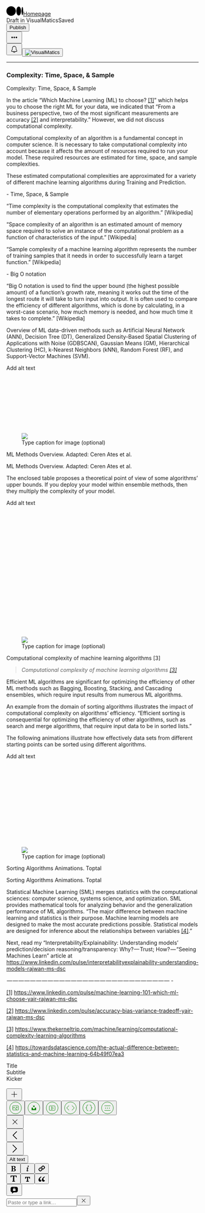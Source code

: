 <html xmlns:cc="http://creativecommons.org/ns#"><head prefix="og: http://ogp.me/ns# fb: http://ogp.me/ns/fb# medium-com: http://ogp.me/ns/fb/medium-com#"><meta name="google" content="notranslate"><meta http-equiv="Content-Type" content="text/html; charset=utf-8"><meta name="viewport" content="width=device-width, initial-scale=1.0, viewport-fit=contain"><title>New story – Medium</title><link rel="canonical" href="https://medium.com/p/13b8a829883a/edit"><meta name="robots" content="index, follow"><meta name="title" content="New story – Medium"><meta name="referrer" content="always"><meta name="description" content="In its most basic form, a story on Medium consists of a title and a body text."><meta name="theme-color" content="#000000"><meta property="og:title" content="New story – Medium"><meta property="twitter:title" content="New story – Medium"><meta property="og:url" content="https://medium.com/p/13b8a829883a/edit"><meta property="fb:app_id" content="542599432471018"><meta property="og:description" content="In its most basic form, a story on Medium consists of a title and a body text."><meta name="twitter:description" content="In its most basic form, a story on Medium consists of a title and a body text."><meta name="twitter:image:src" content=""><meta name="twitter:site" content="@Medium"><meta property="og:site_name" content="Medium"><meta name="twitter:app:name:iphone" content="Medium"><meta name="twitter:app:id:iphone" content="828256236"><meta name="twitter:app:url:iphone" content="medium://new-story"><meta property="al:ios:app_name" content="Medium"><meta property="al:ios:app_store_id" content="828256236"><meta property="al:android:package" content="com.medium.reader"><meta property="al:android:app_name" content="Medium"><meta property="al:ios:url" content="medium://new-story"><meta property="al:android:url" content="medium://new-story"><meta property="al:web:url" content="https://medium.com/p/13b8a829883a/edit"><link rel="search" type="application/opensearchdescription+xml" title="Medium" href="/osd.xml"><link rel="alternate" href="android-app://com.medium.reader/https/medium.com/new-story"><script async="" src="https://cdn.branch.io/branch-latest.min.js"></script><script type="application/ld+json">{"@context":"http://schema.org","@type":"NewsArticle","image":{"@type":"ImageObject","width":545,"height":106,"url":"https://cdn-images-1.medium.com/max/545/1*OMF3fSqH8t4xBJ9-6oZDZw.png"},"url":"https://medium.com/new-story","dateCreated":"1970-01-01T00:00:00.000Z","datePublished":"1970-01-01T00:00:00.000Z","dateModified":"1970-01-01T00:00:00.000Z","headline":"Title","name":"Title","articleId":"","thumbnailUrl":"https://cdn-images-1.medium.com/max/545/1*OMF3fSqH8t4xBJ9-6oZDZw.png","author":{"@type":"Person","name":"VisualMatics","url":"https://medium.com/@visualmatics"},"creator":["VisualMatics"],"publisher":{"@type":"Organization","name":"Medium","url":"https://medium.com/","logo":{"@type":"ImageObject","width":308,"height":60,"url":"https://cdn-images-1.medium.com/max/308/1*OMF3fSqH8t4xBJ9-6oZDZw.png"}},"mainEntityOfPage":"https://medium.com/new-story"}</script><link rel="stylesheet" type="text/css" class="js-glyph-" id="glyph-8" href="https://glyph.medium.com/css/e/sr/latin/e/ssr/latin/e/ssb/latin/m2-unbound-source-serif-pro.css"><link rel="stylesheet" href="https://cdn-static-1.medium.com/_/fp/css/main-branding-base.tYgUPOPw7MGBp8T9C8o3PQ.12.css"><script>!function(n,e){var t,o,i,c=[],f={passive:!0,capture:!0},r=new Date,a="pointerup",u="pointercancel";function p(n,c){t||(t=c,o=n,i=new Date,w(e),s())}function s(){o>=0&&o<i-r&&(c.forEach(function(n){n(o,t)}),c=[])}function l(t){if(t.cancelable){var o=(t.timeStamp>1e12?new Date:performance.now())-t.timeStamp;"pointerdown"==t.type?function(t,o){function i(){p(t,o),r()}function c(){r()}function r(){e(a,i,f),e(u,c,f)}n(a,i,f),n(u,c,f)}(o,t):p(o,t)}}function w(n){["click","mousedown","keydown","touchstart","pointerdown"].forEach(function(e){n(e,l,f)})}w(n),self.perfMetrics=self.perfMetrics||{},self.perfMetrics.onFirstInputDelay=function(n){c.push(n),s()}}(addEventListener,removeEventListener);</script><script>document.domain = document.domain;</script><script>if (window.top !== window.self) window.location = 'about:blank';var OB_startTime = new Date().getTime(); var OB_loadErrors = []; function _onerror(e) { OB_loadErrors.push(e) }; if (document.addEventListener) document.addEventListener("error", _onerror, true); else if (document.attachEvent) document.attachEvent("onerror", _onerror); function _asyncScript(u) {var d = document, f = d.getElementsByTagName("script")[0], s = d.createElement("script"); s.type = "text/javascript"; s.async = true; s.src = u; f.parentNode.insertBefore(s, f);}function _asyncStyles(u) {var d = document, f = d.getElementsByTagName("script")[0], s = d.createElement("link"); s.rel = "stylesheet"; s.href = u; f.parentNode.insertBefore(s, f); return s}(new Image()).src = "/_/stat?event=pixel.load&origin=" + encodeURIComponent(location.origin);</script><script>window.ga=window.ga||function(){(ga.q=ga.q||[]).push(arguments)};ga.l=+new Date; ga("create", "UA-24232453-2", "auto", {"allowLinker": true, "legacyCookieDomain": window.location.hostname});ga("send", "pageview");</script><script async="" src="https://www.google-analytics.com/analytics.js"></script><!--[if lt IE 9]><script charset="UTF-8" src="https://cdn-static-1.medium.com/_/fp/js/shiv.RI2ePTZ5gFmMgLzG5bEVAA.12.js"></script><![endif]--><link rel="icon" href="https://miro.medium.com/1*m-R_BkNf1Qjr1YbyOIJY2w.png" class="js-favicon"><link rel="apple-touch-icon" sizes="152x152" href="https://cdn-images-1.medium.com/fit/c/152/152/1*m-R_BkNf1Qjr1YbyOIJY2w.png"><link rel="apple-touch-icon" sizes="120x120" href="https://cdn-images-1.medium.com/fit/c/120/120/1*m-R_BkNf1Qjr1YbyOIJY2w.png"><link rel="apple-touch-icon" sizes="76x76" href="https://cdn-images-1.medium.com/fit/c/76/76/1*m-R_BkNf1Qjr1YbyOIJY2w.png"><link rel="apple-touch-icon" sizes="60x60" href="https://cdn-images-1.medium.com/fit/c/60/60/1*m-R_BkNf1Qjr1YbyOIJY2w.png"><link rel="mask-icon" href="https://cdn-static-1.medium.com/_/fp/icons/monogram-mask.KPLCSFEZviQN0jQ7veN2RQ.12.svg" color="#171717"><meta property="og:type" content="website"></head><body itemscope="" class="postShowScreen is-postEditMode browser-chrome os-windows is-withMagicUnderlines v-unbound v-glyph v-glyph--m2-unbound-source-serif-pro is-js" data-action-scope="_actionscope_0"><script>document.body.className = document.body.className.replace(/(^|\s)is-noJs(\s|$)/, "$1is-js$2")</script><div class="site-main surface-container" id="container"><div class="butterBar butterBar--error" data-action-scope="_actionscope_1"></div><div class="surface" id="_obv.shell._surface_1675169906766" style="display: block; visibility: visible;"><div class="screenContent surface-content" data-used="true" data-action-scope="_actionscope_3"><script src="https://cdnjs.cloudflare.com/ajax/libs/highlight.js/11.6.0/highlight.min.js"></script><canvas class="canvas-renderer" width="771" height="961"></canvas><div class="container u-maxWidth740 u-xs-margin0 notesPositionContainer js-notesPositionContainer"><div class="notesMarkers" data-action-scope="_actionscope_6"></div></div><div class="metabar u-clearfix u-fixed u-backgroundTransparentWhiteDarkest u-xs-sizeFullViewportWidth js-metabar" data-action-scope="_actionscope_7"><div class="branch-journeys-top"></div><div class="js-metabarMiddle metabar-inner u-marginAuto u-maxWidth1032 u-flexCenter u-justifyContentSpaceBetween u-height65 u-xs-height56 u-paddingHorizontal20"><div class="metabar-block u-flex1 u-flexCenter"><div class="js-metabarLogoLeft"><a href="https://medium.com/" data-log-event="home" class="siteNav-logo u-fillBlack u-flex0 u-flexCenter u-paddingTop0"><span class="svgIcon svgIcon--logoMonogramUnbound svgIcon--25px"><svg class="svgIcon-use" height="25" viewBox="0 0 1043.63 592.71"><g data-name="Layer 2"><g data-name="Layer 1"><path d="M588.67 296.36c0 163.67-131.78 296.35-294.33 296.35S0 460 0 296.36 131.78 0 294.34 0s294.33 132.69 294.33 296.36"></path><path d="M911.56 296.36c0 154.06-65.89 279-147.17 279s-147.17-124.94-147.17-279 65.88-279 147.16-279 147.17 124.9 147.17 279"></path><path d="M1043.63 296.36c0 138-23.17 249.94-51.76 249.94s-51.75-111.91-51.75-249.94 23.17-249.94 51.75-249.94 51.76 111.9 51.76 249.94"></path></g></g></svg></span><span class="u-textScreenReader">Homepage</span></a></div><div class="u-flexCenter u-height65 u-xs-height56 u-marginLeft10"><span class="js-metabarMessage u-textColorDarker">Draft in VisualMatics<span class="u-textColorNormal u-marginLeft18">Saved</span></span></div></div><div class="metabar-block u-flex0 u-flexCenter"><div class="u-flexCenter u-height65 u-xs-height56 u-paddingLeft8 u-paddingRight8"><button class="button button--primary button--filled button--smaller button--withChrome u-accentColor--buttonNormal button--publish js-publishButton js-buttonRequiresPostId u-paddingLeft10 u-paddingRight10 button--chromeless js-buttonDisabledPrimary" data-action="show-prepublish" data-action-source="post_edit_prepublish"><span class="js-publishDialogButtonText">Publish</span></button></div><div class="u-flexCenter u-height65 u-xs-height56 u-paddingLeft8 u-paddingRight8"><button class="button button--circle button--chromeless u-baseColor--buttonNormal button--withIcon button--withSvgIcon js-moreActionsButton" data-action="show-post-actions-popover"><span class="svgIcon svgIcon--moreFilled svgIcon--25px"><svg class="svgIcon-use" width="25" height="25"><path d="M5 12.5c0 .552.195 1.023.586 1.414.39.39.862.586 1.414.586.552 0 1.023-.195 1.414-.586.39-.39.586-.862.586-1.414 0-.552-.195-1.023-.586-1.414A1.927 1.927 0 007 10.5c-.552 0-1.023.195-1.414.586-.39.39-.586.862-.586 1.414zm5.617 0c0 .552.196 1.023.586 1.414.391.39.863.586 1.414.586.552 0 1.023-.195 1.414-.586.39-.39.586-.862.586-1.414 0-.552-.195-1.023-.586-1.414a1.927 1.927 0 00-1.414-.586c-.551 0-1.023.195-1.414.586-.39.39-.586.862-.586 1.414zm5.6 0c0 .552.195 1.023.586 1.414.39.39.868.586 1.432.586.551 0 1.023-.195 1.413-.586.391-.39.587-.862.587-1.414 0-.552-.196-1.023-.587-1.414a1.927 1.927 0 00-1.413-.586c-.565 0-1.042.195-1.432.586-.39.39-.586.862-.587 1.414z" fill-rule="evenodd"></path></svg></span></button></div><div class="buttonSet buttonSet--wide"><button class="button button--small button--chromeless is-inSiteNavBar u-baseColor--buttonNormal button--withIcon button--withSvgIcon button--activity js-notificationsButton u-marginRight16 u-xs-marginRight10 u-lineHeight0 u-size25x25" title="Notifications" aria-label="Notifications" data-action="open-notifications"><span class="svgIcon svgIcon--bell svgIcon--25px"><svg class="svgIcon-use" width="25" height="25" viewBox="-293 409 25 25"><path d="M-273.327 423.67l-1.673-1.52v-3.646a5.5 5.5 0 00-6.04-5.474c-2.86.273-4.96 2.838-4.96 5.71v3.41l-1.68 1.553c-.204.19-.32.456-.32.734V427a1 1 0 001 1h3.49a3.079 3.079 0 003.01 2.45 3.08 3.08 0 003.01-2.45h3.49a1 1 0 001-1v-2.59c0-.28-.12-.55-.327-.74zm-7.173 5.63c-.842 0-1.55-.546-1.812-1.3h3.624a1.92 1.92 0 01-1.812 1.3zm6.35-2.45h-12.7v-2.347l1.63-1.51c.236-.216.37-.522.37-.843v-3.41c0-2.35 1.72-4.356 3.92-4.565a4.353 4.353 0 014.78 4.33v3.645c0 .324.137.633.376.85l1.624 1.477v2.373z"></path></svg></span></button><button class="button button--chromeless u-baseColor--buttonNormal is-inSiteNavBar js-userActions" aria-haspopup="true" data-action="open-userActions"><div class="avatar"><img src="https://cdn-images-1.medium.com/fit/c/32/32/1*RlNucLmW3MrgCn2EigWypQ.png" class="avatar-image avatar-image--icon" alt="VisualMatics"></div></button></div></div></div></div><div class="metabar metabar--spacer js-metabarSpacer u-height65 u-xs-height56"></div><main role="main"><article class=" u-minHeight100vhOffset65 u-overflowHidden postArticle postArticle--full" data-scroll="native"><div class="postArticle-content js-postField js-notesSource editable" id="editor_7" g_editable="true" role="textbox" contenteditable="true" data-default-value="Title
Tell your story…"><section name="1d1b" class="section section--body section--first section--last"><div class="section-divider"><hr class="section-divider"></div><div class="section-content"><div class="section-inner sectionLayout--insetColumn"><h3 name="0c73" class="graf graf--h3 graf--leading graf--title">Complexity: Time, Space, &amp;&nbsp;Sample</h3><p name="02b4" class="graf graf--p graf-after--h3">Complexity: Time, Space, &amp; Sample</p><p name="9340" class="graf graf--p graf-after--p">In the article “Which Machine Learning (ML) to choose? <a href="https://medium.com/r/?url=https%3A%2F%2Fwww.linkedin.com%2Fpulse%2Fmachine-learning-101-which-ml-choose-yair-rajwan-ms-dsc" data-href="https://medium.com/r/?url=https%3A%2F%2Fwww.linkedin.com%2Fpulse%2Fmachine-learning-101-which-ml-choose-yair-rajwan-ms-dsc" class="markup--anchor markup--p-anchor" data-tooltip="https://medium.com/r/?url=https%3A%2F%2Fwww.linkedin.com%2Fpulse%2Fmachine-learning-101-which-ml-choose-yair-rajwan-ms-dsc" data-tooltip-position="bottom" data-tooltip-type="link" target="_blank">[1]</a>” which helps you to choose the right ML for your data, we indicated that “From a business perspective, two of the most significant measurements are accuracy <a href="https://medium.com/r/?url=https%3A%2F%2Fwww.linkedin.com%2Fpulse%2Faccuracy-bias-variance-tradeoff-yair-rajwan-ms-dsc" data-href="https://medium.com/r/?url=https%3A%2F%2Fwww.linkedin.com%2Fpulse%2Faccuracy-bias-variance-tradeoff-yair-rajwan-ms-dsc" class="markup--anchor markup--p-anchor" data-tooltip="https://medium.com/r/?url=https%3A%2F%2Fwww.linkedin.com%2Fpulse%2Faccuracy-bias-variance-tradeoff-yair-rajwan-ms-dsc" data-tooltip-position="bottom" data-tooltip-type="link" target="_blank">[2]</a> and interpretability.” However, we did not discuss computational complexity.</p><p name="8864" class="graf graf--p graf-after--p">Computational complexity of an algorithm is a fundamental concept in computer science. It is necessary to take computational complexity into account because it affects the amount of resources required to run your model. These required resources are estimated for time, space, and sample complexities.</p><p name="cef4" class="graf graf--p graf-after--p">These estimated computational complexities are approximated for a variety of different machine learning algorithms during Training and Prediction.</p><p name="0f8a" class="graf graf--p graf-after--p">- Time, Space, &amp; Sample</p><p name="01e6" class="graf graf--p graf--startsWithDoubleQuote graf-after--p">“Time complexity is the computational complexity that estimates the number of elementary operations performed by an algorithm.” [Wikipedia]</p><p name="3548" class="graf graf--p graf--startsWithDoubleQuote graf-after--p">“Space complexity of an algorithm is an estimated amount of memory space required to solve an instance of the computational problem as a function of characteristics of the input.” [Wikipedia]</p><p name="6e49" class="graf graf--p graf--startsWithDoubleQuote graf-after--p">“Sample complexity of a machine learning algorithm represents the number of training samples that it needs in order to successfully learn a target function.” [Wikipedia]</p><p name="eb25" class="graf graf--p graf-after--p">- Big O notation</p><p name="9254" class="graf graf--p graf--startsWithDoubleQuote graf-after--p">“Big O notation is used to find the upper bound (the highest possible amount) of a function’s growth rate, meaning it works out the time of the longest route it will take to turn input into output. It is often used to compare the efficiency of different algorithms, which is done by calculating, in a worst-case scenario, how much memory is needed, and how much time it takes to complete.” [Wikipedia]</p><p name="1b61" class="graf graf--p graf-after--p">Overview of ML data-driven methods such as Artificial Neural Network (ANN), Decision Tree (DT), Generalized Density-Based Spatial Clustering of Applications with Noise (GDBSCAN), Gaussian Means (GM), Hierarchical Clustering (HC), k-Nearest Neighbors (kNN), Random Forest (RF), and Support-Vector Machines (SVM).</p><p name="0c99" class="graf graf--p graf-after--p">Add alt text</p><figure tabindex="0" contenteditable="false" name="9558" class="graf graf--figure is-defaultValue graf-after--p"><div class="aspectRatioPlaceholder is-locked" style="max-width: 700px; max-height: 245px;"><div class="aspectRatioPlaceholder-fill" style="padding-bottom: 34.9%;"></div><img class="graf-image" data-image-id="0*SSlXP5W0d1Qrgm4S" data-width="744" data-height="260" src="https://cdn-images-1.medium.com/max/800/0*SSlXP5W0d1Qrgm4S" data-delayed-src="https://cdn-images-1.medium.com/max/800/0*SSlXP5W0d1Qrgm4S"><div class="crosshair u-ignoreBlock"></div></div><figcaption class="imageCaption" contenteditable="true" data-default-value="Type caption for image (optional)"><span class="defaultValue">Type caption for image (optional)</span><br></figcaption></figure><p name="e470" class="graf graf--p graf-after--figure">ML Methods Overview. Adapted: Ceren Ates et al.</p><p name="6271" class="graf graf--p graf-after--p">ML Methods Overview. Adapted: Ceren Ates et al.</p><p name="80c4" class="graf graf--p graf-after--p">The enclosed table proposes a theoretical point of view of some algorithms’ upper bounds. If you deploy your model within ensemble methods, then they multiply the complexity of your model.</p><p name="89dd" class="graf graf--p graf-after--p">Add alt text</p><figure tabindex="0" contenteditable="false" name="7bd6" class="graf graf--figure is-defaultValue graf-after--p"><div class="aspectRatioPlaceholder is-locked" style="max-width: 700px; max-height: 541px;"><div class="aspectRatioPlaceholder-fill" style="padding-bottom: 77.3%;"></div><img class="graf-image" data-image-id="0*pjYBazmb1hZjFXVQ" data-width="1294" data-height="1000" src="https://cdn-images-1.medium.com/max/800/0*pjYBazmb1hZjFXVQ" data-delayed-src="https://cdn-images-1.medium.com/max/800/0*pjYBazmb1hZjFXVQ"><div class="crosshair u-ignoreBlock"></div></div><figcaption class="imageCaption" contenteditable="true" data-default-value="Type caption for image (optional)"><span class="defaultValue">Type caption for image (optional)</span><br></figcaption></figure><p name="9f2d" class="graf graf--p graf-after--figure">Computational complexity of machine learning algorithms [3]</p><blockquote name="d2bf" class="graf graf--blockquote graf-after--p"><em class="markup--em markup--blockquote-em">Computational complexity of machine learning algorithms </em><a href="https://medium.com/r/?url=https%3A%2F%2Fwww.thekerneltrip.com%2Fmachine%2Flearning%2Fcomputational-complexity-learning-algorithms" data-href="https://medium.com/r/?url=https%3A%2F%2Fwww.thekerneltrip.com%2Fmachine%2Flearning%2Fcomputational-complexity-learning-algorithms" class="markup--anchor markup--blockquote-anchor" rel="noopener nofollow" data-tooltip="https://medium.com/r/?url=https%3A%2F%2Fwww.thekerneltrip.com%2Fmachine%2Flearning%2Fcomputational-complexity-learning-algorithms" data-tooltip-position="bottom" data-tooltip-type="link" target="_blank"><em class="markup--em markup--blockquote-em">[3]</em></a></blockquote><p name="2d9c" class="graf graf--p graf-after--blockquote">Efficient ML algorithms are significant for optimizing the efficiency of other ML methods such as Bagging, Boosting, Stacking, and Cascading ensembles, which require input results from numerous ML algorithms.</p><p name="3f75" class="graf graf--p graf-after--p">An example from the domain of sorting algorithms illustrates the impact of computational complexity on algorithms’ efficiency. “Efficient sorting is consequential for optimizing the efficiency of other algorithms, such as search and merge algorithms, that require input data to be in sorted lists.”</p><p name="1f42" class="graf graf--p graf-after--p">The following animations illustrate how effectively data sets from different starting points can be sorted using different algorithms.</p><p name="853b" class="graf graf--p graf-after--p">Add alt text</p><figure tabindex="0" contenteditable="false" name="9a75" class="graf graf--figure is-defaultValue graf-after--p"><div class="aspectRatioPlaceholder is-locked" style="max-width: 700px; max-height: 355px;"><div class="aspectRatioPlaceholder-fill" style="padding-bottom: 50.7%;"></div><img class="graf-image" data-image-id="0*G16XPEokURaZwHbb" data-width="744" data-height="377" src="https://cdn-images-1.medium.com/max/800/0*G16XPEokURaZwHbb" data-delayed-src="https://cdn-images-1.medium.com/max/800/0*G16XPEokURaZwHbb"><div class="crosshair u-ignoreBlock"></div></div><figcaption class="imageCaption" contenteditable="true" data-default-value="Type caption for image (optional)"><span class="defaultValue">Type caption for image (optional)</span><br></figcaption></figure><p name="7d8f" class="graf graf--p graf-after--figure">Sorting Algorithms Animations. Toptal</p><p name="6c9d" class="graf graf--p graf-after--p">Sorting Algorithms Animations. Toptal</p><p name="7f0d" class="graf graf--p graf-after--p">Statistical Machine Learning (SML) merges statistics with the computational sciences: computer science, systems science, and optimization. SML provides mathematical tools for analyzing behavior and the generalization performance of ML algorithms. “The major difference between machine learning and statistics is their purpose. Machine learning models are designed to make the most accurate predictions possible. Statistical models are designed for inference about the relationships between variables <a href="https://medium.com/r/?url=https%3A%2F%2Ftowardsdatascience.com%2Fthe-actual-difference-between-statistics-and-machine-learning-64b49f07ea3" data-href="https://medium.com/r/?url=https%3A%2F%2Ftowardsdatascience.com%2Fthe-actual-difference-between-statistics-and-machine-learning-64b49f07ea3" class="markup--anchor markup--p-anchor" rel="noopener nofollow" data-tooltip="https://medium.com/r/?url=https%3A%2F%2Ftowardsdatascience.com%2Fthe-actual-difference-between-statistics-and-machine-learning-64b49f07ea3" data-tooltip-position="bottom" data-tooltip-type="link" target="_blank">[4]</a>.”</p><p name="9bfd" class="graf graf--p graf-after--p">Next, read my “Interpretability/Explainability: Understanding models’ prediction/decision reasoning/transparency: Why?&hairsp;—&hairsp;Trust; How?&hairsp;—&hairsp;“Seeing Machines Learn” article at <a href="https://medium.com/r/?url=https%3A%2F%2Fwww.linkedin.com%2Fpulse%2Finterpretabilityexplainability-understanding-models-rajwan-ms-dsc" data-href="https://medium.com/r/?url=https%3A%2F%2Fwww.linkedin.com%2Fpulse%2Finterpretabilityexplainability-understanding-models-rajwan-ms-dsc" class="markup--anchor markup--p-anchor" target="_blank">https://www.linkedin.com/pulse/interpretabilityexplainability-understanding-models-rajwan-ms-dsc</a></p><p name="14a1" class="graf graf--p graf-after--p">&hairsp;—&hairsp;—&hairsp;—&hairsp;—&hairsp;—&hairsp;—&hairsp;—&hairsp;—&hairsp;—&hairsp;—&hairsp;—&hairsp;—&hairsp;—&hairsp;—&hairsp;—&hairsp;—&hairsp;—&hairsp;—&hairsp;—&hairsp;—&hairsp;—&hairsp;—&hairsp;—&hairsp;—&hairsp;—&hairsp;—&hairsp;—&hairsp;— -</p><p name="6f40" class="graf graf--p graf-after--p"><a href="https://medium.com/r/?url=https%3A%2F%2Fwww.linkedin.com%2Fpulse%2Fmachine-learning-101-which-ml-choose-yair-rajwan-ms-dsc" data-href="https://medium.com/r/?url=https%3A%2F%2Fwww.linkedin.com%2Fpulse%2Fmachine-learning-101-which-ml-choose-yair-rajwan-ms-dsc" class="markup--anchor markup--p-anchor" data-tooltip="https://medium.com/r/?url=https%3A%2F%2Fwww.linkedin.com%2Fpulse%2Fmachine-learning-101-which-ml-choose-yair-rajwan-ms-dsc" data-tooltip-position="bottom" data-tooltip-type="link" target="_blank">[1]</a> <a href="https://medium.com/r/?url=https%3A%2F%2Fwww.linkedin.com%2Fpulse%2Fmachine-learning-101-which-ml-choose-yair-rajwan-ms-dsc%3Flipi%3Durn%253Ali%253Apage%253Ad_flagship3_publishing_post_edit%253BbNdfOJVkR7CO6WFf2RAadw%253D%253D" data-href="https://medium.com/r/?url=https%3A%2F%2Fwww.linkedin.com%2Fpulse%2Fmachine-learning-101-which-ml-choose-yair-rajwan-ms-dsc%3Flipi%3Durn%253Ali%253Apage%253Ad_flagship3_publishing_post_edit%253BbNdfOJVkR7CO6WFf2RAadw%253D%253D" class="markup--anchor markup--p-anchor" data-tooltip="https://medium.com/r/?url=https%3A%2F%2Fwww.linkedin.com%2Fpulse%2Fmachine-learning-101-which-ml-choose-yair-rajwan-ms-dsc%3Flipi%3Durn%253Ali%253Apage%253Ad_flagship3_publishing_post_edit%253BbNdfOJVkR7CO6WFf2RAadw%253D%253D" data-tooltip-position="bottom" data-tooltip-type="link" target="_blank">https://www.linkedin.com/pulse/machine-learning-101-which-ml-choose-yair-rajwan-ms-dsc</a></p><p name="283f" class="graf graf--p graf-after--p"><a href="https://medium.com/r/?url=https%3A%2F%2Fwww.linkedin.com%2Fpulse%2Faccuracy-bias-variance-tradeoff-yair-rajwan-ms-dsc" data-href="https://medium.com/r/?url=https%3A%2F%2Fwww.linkedin.com%2Fpulse%2Faccuracy-bias-variance-tradeoff-yair-rajwan-ms-dsc" class="markup--anchor markup--p-anchor" data-tooltip="https://medium.com/r/?url=https%3A%2F%2Fwww.linkedin.com%2Fpulse%2Faccuracy-bias-variance-tradeoff-yair-rajwan-ms-dsc" data-tooltip-position="bottom" data-tooltip-type="link" target="_blank">[2]</a> <a href="https://medium.com/r/?url=https%3A%2F%2Fwww.linkedin.com%2Fpulse%2Faccuracy-bias-variance-tradeoff-yair-rajwan-ms-dsc" data-href="https://medium.com/r/?url=https%3A%2F%2Fwww.linkedin.com%2Fpulse%2Faccuracy-bias-variance-tradeoff-yair-rajwan-ms-dsc" class="markup--anchor markup--p-anchor" target="_blank">https://www.linkedin.com/pulse/accuracy-bias-variance-tradeoff-yair-rajwan-ms-dsc</a></p><p name="629c" class="graf graf--p graf-after--p"><a href="https://medium.com/r/?url=https%3A%2F%2Fwww.thekerneltrip.com%2Fmachine%2Flearning%2Fcomputational-complexity-learning-algorithms" data-href="https://medium.com/r/?url=https%3A%2F%2Fwww.thekerneltrip.com%2Fmachine%2Flearning%2Fcomputational-complexity-learning-algorithms" class="markup--anchor markup--p-anchor" rel="noopener nofollow" data-tooltip="https://medium.com/r/?url=https%3A%2F%2Fwww.thekerneltrip.com%2Fmachine%2Flearning%2Fcomputational-complexity-learning-algorithms" data-tooltip-position="bottom" data-tooltip-type="link" target="_blank">[3]</a> <a href="https://medium.com/r/?url=https%3A%2F%2Fwww.thekerneltrip.com%2Fmachine%2Flearning%2Fcomputational-complexity-learning-algorithms" data-href="https://medium.com/r/?url=https%3A%2F%2Fwww.thekerneltrip.com%2Fmachine%2Flearning%2Fcomputational-complexity-learning-algorithms" class="markup--anchor markup--p-anchor" rel="noopener nofollow" target="_blank">https://www.thekerneltrip.com/machine/learning/computational-complexity-learning-algorithms</a></p><p name="57ff" class="graf graf--p graf-after--p graf--trailing"><a href="https://medium.com/r/?url=https%3A%2F%2Ftowardsdatascience.com%2Fthe-actual-difference-between-statistics-and-machine-learning-64b49f07ea3" data-href="https://medium.com/r/?url=https%3A%2F%2Ftowardsdatascience.com%2Fthe-actual-difference-between-statistics-and-machine-learning-64b49f07ea3" class="markup--anchor markup--p-anchor" rel="noopener nofollow" data-tooltip="https://medium.com/r/?url=https%3A%2F%2Ftowardsdatascience.com%2Fthe-actual-difference-between-statistics-and-machine-learning-64b49f07ea3" data-tooltip-position="bottom" data-tooltip-type="link" target="_blank">[4]</a> <a href="https://medium.com/r/?url=https%3A%2F%2Ftowardsdatascience.com%2Fthe-actual-difference-between-statistics-and-machine-learning-64b49f07ea3" data-href="https://medium.com/r/?url=https%3A%2F%2Ftowardsdatascience.com%2Fthe-actual-difference-between-statistics-and-machine-learning-64b49f07ea3" class="markup--anchor markup--p-anchor" rel="noopener nofollow" target="_blank">https://towardsdatascience.com/the-actual-difference-between-statistics-and-machine-learning-64b49f07ea3</a></p></div></div></section></div><div class="u-sm-hide u-absolute u-marginRight30 u-textColorNormal u-fontSize14 u-textAlignRight u-hide" style="top: 23px; right: 735.5px; height: 68.5px;"><div class="u-absolute u-left14 u-top0 u-width1 u-height100pct u-overflowHidden"><div class="js-labelBar u-borderRightLighter u-transition--transform125 u-height100pct u-absolute u-topNegative100Percent" style="transform: translate3d(0px, 68.5px, 0px);"></div></div><div class="js-titleLabel u-paddingTop19 u-absolute u-top0 u-right0 u-transition--transform200Spring u-transition--fadeIn200Delay150" style="transform: translate3d(0px, 0px, 0px);">Title</div><div class="js-subtitleLabel u-paddingTop11 u-absolute u-top0 u-right0 u-transition--transform200Spring u-transition--fadeOut100">Subtitle</div><div class="js-kickerLabel u-paddingTop4 u-absolute u-top0 u-right0 u-transition--transform200Spring u-transition--fadeOut100">Kicker</div></div><div class="inlineTooltip buttonScalableGroup" style="top: 37px; left: 602px;"><button class="button button--small button--circle button--dark button--withChrome u-baseColor--buttonDark button--withIcon button--withSvgIcon button--inlineTooltipControl js-inlineTooltipControl" title="Add an image, video, embed, or new part" aria-label="Add an image, video, embed, or new part" data-action="inline-menu" tabindex="-1"><span class="svgIcon svgIcon--addMediaPlus svgIcon--25px"><svg class="svgIcon-use" width="25" height="25"><path d="M20 12h-7V5h-1v7H5v1h7v7h1v-7h7" fill-rule="evenodd"></path></svg></span></button><div class="inlineTooltip-menu"><button class="button button--small button--circle button--dark button--withChrome u-baseColor--buttonDark button--withIcon button--withSvgIcon button--scale u-transitionSeries button--chromeless" title="Add an image" aria-label="Add an image" data-action="inline-menu-image" tabindex="-1"><span class="svgIcon svgIcon--addMediaImageInline svgIcon--33px"><svg class="svgIcon-use" width="32" height="32" viewBox="0 0 32 32" fill="none" xmlns="http://www.w3.org/2000/svg"><path fill-rule="evenodd" clip-rule="evenodd" d="M19 17C20.1046 17 21 16.1046 21 15C21 13.8954 20.1046 13 19 13C17.8954 13 17 13.8954 17 15C17 16.1046 17.8954 17 19 17ZM19 16C19.5523 16 20 15.5523 20 15C20 14.4477 19.5523 14 19 14C18.4477 14 18 14.4477 18 15C18 15.5523 18.4477 16 19 16Z" fill="#1A8917"></path><path fill-rule="evenodd" clip-rule="evenodd" d="M10 10H22C23.1046 10 24 10.8954 24 12V20C24 21.1046 23.1046 22 22 22H10C8.89543 22 8 21.1046 8 20V12C8 10.8954 8.89543 10 10 10ZM10 11C9.44772 11 9 11.4477 9 12V16.2929L11.6464 13.6464C11.8417 13.4512 12.1583 13.4512 12.3536 13.6464L19.7071 21H22C22.5523 21 23 20.5523 23 20V12C23 11.4477 22.5523 11 22 11H10ZM18.2929 21L12 14.7071L9 17.7071V20C9 20.5523 9.44772 21 10 21H18.2929Z" fill="#1A8917"></path><rect x="0.5" y="0.5" width="31" height="31" rx="15.5" stroke="#1A8917"></rect></svg></span></button><button class="button button--small button--circle button--dark button--withChrome u-baseColor--buttonDark button--withIcon button--withSvgIcon button--scale u-transitionSeries button--chromeless" title="Add an image from Unsplash" aria-label="Add an image from Unsplash" data-action="inline-menu-unsplash-image" tabindex="-1"><span class="svgIcon svgIcon--addMediaUnsplashInline svgIcon--33px"><svg class="svgIcon-use" width="32" height="32" viewBox="0 0 32 32" fill="none" xmlns="http://www.w3.org/2000/svg"><path d="M18.2243 15.3135H22V22H10V15.3135H13.7757V18.6499H18.2105V15.3135H18.2243ZM18.2243 10H13.7757V13.3501H18.2105V10H18.2243Z" fill="#1A8917"></path><rect x="0.5" y="0.5" width="31" height="31" rx="15.5" stroke="#1A8917"></rect></svg></span></button><button class="button button--small button--circle button--dark button--withChrome u-baseColor--buttonDark button--withIcon button--withSvgIcon button--scale u-transitionSeries button--chromeless" title="Add a video" aria-label="Add a video" data-action="inline-menu-embed" data-action-value="Paste a YouTube, Vimeo, or other video link, and press Enter" tabindex="-1"><span class="svgIcon svgIcon--addMediaVideoInline svgIcon--33px"><svg class="svgIcon-use" width="32" height="32" viewBox="0 0 32 32" fill="none" xmlns="http://www.w3.org/2000/svg"><rect x="8.5" y="10.7609" width="15" height="11.5217" rx="1.5" stroke="#1A8917"></rect><path d="M19.5 16.5217L14.25 20.1364L14.25 12.907L19.5 16.5217Z" stroke="#1A8917" stroke-linejoin="round"></path><rect x="0.5" y="0.5" width="31" height="31" rx="15.5" stroke="#1A8917"></rect></svg></span></button><button class="button button--small button--circle button--dark button--withChrome u-baseColor--buttonDark button--withIcon button--withSvgIcon button--scale u-transitionSeries button--chromeless" title="Add an embed" aria-label="Add an embed" data-action="inline-menu-embed" data-action-value="Paste a link to embed content from another site (e.g. Twitter) and press Enter" tabindex="-1"><span class="svgIcon svgIcon--addMediaEmbedInline svgIcon--33px"><svg class="svgIcon-use" width="32" height="32" viewBox="0 0 32 32" fill="none" xmlns="http://www.w3.org/2000/svg"><path d="M12.3536 10.3536C12.5488 10.1583 12.5488 9.84171 12.3536 9.64645C12.1583 9.45118 11.8417 9.45118 11.6464 9.64645L12.3536 10.3536ZM6 16L5.64645 15.6464C5.45118 15.8417 5.45118 16.1583 5.64645 16.3536L6 16ZM11.6464 22.3536C11.8417 22.5488 12.1583 22.5488 12.3536 22.3536C12.5488 22.1583 12.5488 21.8417 12.3536 21.6464L11.6464 22.3536ZM11.6464 9.64645L5.64645 15.6464L6.35355 16.3536L12.3536 10.3536L11.6464 9.64645ZM5.64645 16.3536L11.6464 22.3536L12.3536 21.6464L6.35355 15.6464L5.64645 16.3536Z" fill="#1A8917"></path><path d="M19.6464 21.6464C19.4512 21.8417 19.4512 22.1583 19.6464 22.3536C19.8417 22.5488 20.1583 22.5488 20.3536 22.3536L19.6464 21.6464ZM26 16L26.3536 16.3536C26.5488 16.1583 26.5488 15.8417 26.3536 15.6464L26 16ZM20.3536 9.64645C20.1583 9.45118 19.8417 9.45118 19.6464 9.64645C19.4512 9.84171 19.4512 10.1583 19.6464 10.3536L20.3536 9.64645ZM20.3536 22.3536L26.3536 16.3536L25.6464 15.6464L19.6464 21.6464L20.3536 22.3536ZM26.3536 15.6464L20.3536 9.64645L19.6464 10.3536L25.6464 16.3536L26.3536 15.6464Z" fill="#1A8917"></path><rect x="0.5" y="0.5" width="31" height="31" rx="15.5" stroke="#1A8917"></rect></svg></span></button><button class="button button--small button--circle button--dark button--withChrome u-baseColor--buttonDark button--withIcon button--withSvgIcon button--scale u-transitionSeries button--chromeless" title="Add a new code block" aria-label="Add a new code block" data-action="inline-menu-code-block" tabindex="-1"><span class="svgIcon svgIcon--addCodeBlockInline svgIcon--33px"><svg class="svgIcon-use" width="33" height="33" viewBox="0 0 32 32" fill="none" xmlns="http://www.w3.org/2000/svg"><path fill-rule="evenodd" clip-rule="evenodd" d="M11.0507 9.44121C11.8211 8.71715 12.8235 8.5 13.7502 8.5C13.7502 8.5 14.2502 8.5 14.2502 9C14.2502 9.5 13.7502 9.5 13.7502 9.5C12.9627 9.5 12.2508 9.68563 11.7355 10.1699C11.2261 10.6487 10.8217 11.502 10.8217 13.0278C10.8217 14.3132 10.5023 15.2599 9.91522 15.8869C9.78404 16.027 9.64298 16.1474 9.49434 16.25C9.64298 16.3526 9.78404 16.473 9.91522 16.6131C10.5023 17.2401 10.8217 18.1868 10.8217 19.4722C10.8217 20.998 11.2261 21.8513 11.7355 22.3301C12.2508 22.8144 12.9627 23 13.7502 23C13.7502 23 14.2502 23 14.2502 23.5C14.2502 24 13.7502 24 13.7502 24C12.8235 24 11.8211 23.7829 11.0507 23.0588C10.2744 22.3293 9.82167 21.1686 9.82167 19.4722C9.82167 18.341 9.541 17.6765 9.18527 17.2966C8.83346 16.9209 7.75024 16.75 7.75024 16.75C7.75024 16.75 7.25024 16.75 7.25024 16.25C7.25024 15.75 7.75024 15.75 7.75024 15.75C7.75024 15.75 8.83346 15.5791 9.18527 15.2034C9.541 14.8235 9.82167 14.159 9.82167 13.0278C9.82167 11.3314 10.2744 10.1708 11.0507 9.44121ZM20.9495 9.44121C20.179 8.71715 19.1767 8.5 18.2499 8.5C18.2499 8.5 17.7499 8.5 17.7499 9C17.7499 9.5 18.2499 9.5 18.2499 9.5C19.0374 9.5 19.7493 9.68563 20.2646 10.1699C20.7741 10.6487 21.1785 11.502 21.1785 13.0278C21.1785 14.3132 21.4978 15.2599 22.0849 15.8869C22.2161 16.027 22.3572 16.1474 22.5058 16.25C22.3572 16.3526 22.2161 16.473 22.0849 16.6131C21.4978 17.2401 21.1785 18.1868 21.1785 19.4722C21.1785 20.998 20.7741 21.8513 20.2646 22.3301C19.7493 22.8144 19.0374 23 18.2499 23C18.2499 23 17.7499 23 17.7499 23.5C17.7499 24 18.2499 24 18.2499 24C19.1767 24 20.179 23.7829 20.9495 23.0588C21.7257 22.3293 22.1785 21.1686 22.1785 19.4722C22.1785 18.341 22.4592 17.6765 22.8149 17.2966C23.1667 16.9209 24.2499 16.75 24.2499 16.75C24.2499 16.75 24.7499 16.75 24.7499 16.25C24.7499 15.75 24.2499 15.75 24.2499 15.75C24.2499 15.75 23.1667 15.5791 22.8149 15.2034C22.4592 14.8235 22.1785 14.159 22.1785 13.0278C22.1785 11.3314 21.7257 10.1708 20.9495 9.44121Z" fill="#1A8917"></path><rect x="0.5" y="0.5" width="31" height="31" rx="15.5" stroke="#1A8917"></rect></svg></span></button><button class="button button--small button--circle button--dark button--withChrome u-baseColor--buttonDark button--withIcon button--withSvgIcon button--scale u-transitionSeries button--chromeless" title="Add a new part" aria-label="Add a new part" data-action="inline-menu-hr" tabindex="-1"><span class="svgIcon svgIcon--addDividerInline svgIcon--33px"><svg class="svgIcon-use" width="32" height="32" viewBox="0 0 32 32" fill="none" xmlns="http://www.w3.org/2000/svg"><path fill-rule="evenodd" clip-rule="evenodd" d="M8 10.5C8 10.2239 8.22386 10 8.5 10H23.5C23.7761 10 24 10.2239 24 10.5C24 10.7761 23.7761 11 23.5 11H8.5C8.22386 11 8 10.7761 8 10.5Z" fill="#1A8917"></path><path d="M17 16.5C17 17.0523 16.5523 17.5 16 17.5C15.4477 17.5 15 17.0523 15 16.5C15 15.9477 15.4477 15.5 16 15.5C16.5523 15.5 17 15.9477 17 16.5Z" fill="#1A8917"></path><path d="M12 16.5C12 17.0523 11.5523 17.5 11 17.5C10.4477 17.5 10 17.0523 10 16.5C10 15.9477 10.4477 15.5 11 15.5C11.5523 15.5 12 15.9477 12 16.5Z" fill="#1A8917"></path><path d="M22 16.5C22 17.0523 21.5523 17.5 21 17.5C20.4477 17.5 20 17.0523 20 16.5C20 15.9477 20.4477 15.5 21 15.5C21.5523 15.5 22 15.9477 22 16.5Z" fill="#1A8917"></path><path fill-rule="evenodd" clip-rule="evenodd" d="M8 22.5C8 22.2239 8.22386 22 8.5 22H23.5C23.7761 22 24 22.2239 24 22.5C24 22.7761 23.7761 23 23.5 23H8.5C8.22386 23 8 22.7761 8 22.5Z" fill="#1A8917"></path><rect x="0.5" y="0.5" width="31" height="31" rx="15.5" stroke="#1A8917"></rect></svg></span></button></div></div><footer class="u-paddingTop10"></footer></article></main><div class="drawer u-textAlignCenter js-drawer u-hide" data-action-scope="_actionscope_5"><button class="button button--close button--chromeless u-baseColor--buttonNormal button--withIcon button--withSvgIcon" data-action="toggle-drawer"><span class="svgIcon svgIcon--removeThin svgIcon--29px"><svg class="svgIcon-use" width="29" height="29"><path d="M20.13 8.11l-5.61 5.61-5.609-5.61-.801.801 5.61 5.61-5.61 5.61.801.8 5.61-5.609 5.61 5.61.8-.801-5.609-5.61 5.61-5.61" fill-rule="evenodd"></path></svg></span></button><div class="drawer-inner u-alignMiddle"><button class="button button--large button--circle button--chromeless u-baseColor--buttonNormal button--withIcon button--withSvgIcon" title="Show previous tip" aria-label="Show previous tip" data-action="previous-tip"><span class="svgIcon svgIcon--arrowLeft svgIcon--29px"><svg class="svgIcon-use" width="29" height="29"><path d="M18.663 24.927L8.2 14.463 18.663 4l1.29 1.147-9.316 9.316 9.316 9.317z" fill-rule="evenodd"></path></svg></span></button><div class="drawer-content u-alignBlock js-drawerTip"></div><button class="button button--large button--circle button--chromeless u-baseColor--buttonNormal button--withIcon button--withSvgIcon" title="Show next tip" aria-label="Show next tip" data-action="next-tip"><span class="svgIcon svgIcon--arrowRight svgIcon--29px"><svg class="svgIcon-use" width="29" height="29"><path d="M9.147 4l10.606 10.463L9.147 24.927 8 23.78l9.317-9.317L8 5.147z" fill-rule="evenodd"></path></svg></span></button></div></div><div class="u-translateNegative100Percent u-absolute u-top0 u-left0"><div class="js-dragPlaceholder u-width200"></div></div><div class="u-absolute u-backgroundGreenNormal u-transparent"></div><div class="highlightMenu" data-action-scope="_actionscope_4" style="left: 910px; top: 3441px;"><div class="highlightMenu-inner highlightMenu-media"><div class="buttonSet"><button class="button button--chromeless u-baseColor--buttonNormal button--highlightMenu" data-action="alt" data-action-source="quote_menu" data-skip-onboarding="true"><span class="button-label  js-buttonLabel">Alt text</span></button></div></div><div class="highlightMenu-arrowClip"><span class="highlightMenu-arrow"></span></div></div><div class="highlightMenu is-flushTop" data-action-scope="_actionscope_2" style="left: 300px; top: 4026px;"><div class="highlightMenu-inner"><div class="buttonSet"><button class="button button--chromeless u-baseColor--buttonNormal button--withIcon button--withSvgIcon button--highlightMenu" data-action="bold" data-action-source="quote_menu" data-skip-onboarding="true"><span class="svgIcon svgIcon--bold svgIcon--21px"><svg class="svgIcon-use" width="21" height="21"><path d="M10.308 17.993h-5.92l.11-.894.783-.12c.56-.11.79-.224.79-.448V5.37c0-.225-.113-.336-.902-.448H4.5l-.114-.894h6.255c4.02 0 5.58 1.23 5.58 3.13 0 1.896-1.78 3.125-3.79 3.463v.11c2.69.34 4.25 1.56 4.25 3.57 0 2.35-2.01 3.69-6.37 3.69l.02.01h-.02zm-.335-12.96H8.967V10.5h1.23c1.788 0 2.79-1.23 2.79-2.683 0-1.685-1.004-2.803-3.006-2.803v.02zm-.223 6.36h-.783v5.588l1.225.23h.22c1.67 0 3.01-1.004 3.01-2.792 0-2.122-1.566-3.016-3.69-3.016h.018z" fill-rule="evenodd"></path></svg></span></button><button class="button button--chromeless u-baseColor--buttonNormal button--withIcon button--withSvgIcon button--highlightMenu" data-action="italic" data-action-source="quote_menu" data-skip-onboarding="true"><span class="svgIcon svgIcon--italic svgIcon--21px"><svg class="svgIcon-use" width="21" height="21"><path d="M9.847 18.04c-.533 0-2.027-.64-1.92-.853l2.027-7.68-.64-.214-1.387 1.494-.427-.427c.534-1.173 1.707-2.667 2.774-2.667.533 0 2.24.534 2.133.854l-2.133 7.786.533.214 1.6-1.067.427.427c-.64 1.066-1.92 2.133-2.987 2.133zm2.347-11.733c-.96 0-1.387-.64-1.387-1.387 0-1.067.747-1.92 1.493-1.92.854 0 1.387.64 1.387 1.493-.107 1.067-.747 1.814-1.493 1.814z" fill-rule="evenodd"></path></svg></span></button><button class="button button--chromeless u-baseColor--buttonNormal button--withIcon button--withSvgIcon button--highlightMenu is-active" data-action="link" data-action-source="quote_menu" data-skip-onboarding="true"><span class="svgIcon svgIcon--link svgIcon--21px"><svg class="svgIcon-use" width="21" height="21"><path d="M2.2 13.17c0-.575.125-1.11.375-1.605l.02-.018v-.02c.014 0 .02-.008.02-.02 0-.014 0-.02.02-.02.122-.256.31-.52.576-.805l3.19-3.18c0-.008 0-.015.01-.02.01-.006.01-.013.01-.02.44-.413.91-.7 1.44-.853-.63.71-1.03 1.5-1.19 2.36-.04.24-.06.52-.06.81 0 .14.01.24.02.33L4.67 12.1c-.19.19-.316.407-.376.653a1.33 1.33 0 00-.057.415c0 .155.02.314.06.477.075.21.2.403.376.58l1.286 1.31c.27.276.62.416 1.03.416.42 0 .78-.14 1.06-.42l1.23-1.25.79-.78 1.15-1.16c.08-.09.19-.22.28-.4.103-.2.15-.42.15-.67 0-.16-.02-.31-.056-.45l-.02-.02v-.02l-.07-.14c0-.01-.013-.03-.04-.06l-.06-.13-.02-.02c0-.02-.01-.03-.02-.05a.592.592 0 00-.143-.16l-.48-.5c0-.042.015-.1.04-.15l.06-.12 1.17-1.14.087-.09.56.57c.023.04.08.1.16.18l.05.04c.006.018.02.036.035.06l.04.054c.01.01.02.025.03.04.03.023.04.046.04.058.04.04.08.09.1.14l.02.02c0 .018.01.03.024.04l.105.197v.02c.098.157.19.384.297.68a1 1 0 01.04.255c.06.21.08.443.08.7 0 .22-.02.43-.06.63-.12.71-.44 1.334-.95 1.865l-.66.67-.97.972-1.554 1.57C8.806 17.654 7.98 18 7.01 18s-1.8-.34-2.487-1.026l-1.296-1.308a3.545 3.545 0 01-.913-1.627 4.541 4.541 0 01-.102-.88v-.01l-.012.01zm5.385-3.433c0-.183.023-.393.07-.63.13-.737.448-1.362.956-1.87l.66-.662.97-.983 1.56-1.56C12.48 3.34 13.3 3 14.27 3c.97 0 1.8.34 2.483 1.022l1.29 1.314c.44.438.744.976.913 1.618.067.32.102.614.102.87 0 .577-.123 1.11-.375 1.605l-.02.01v.02l-.02.04c-.148.27-.35.54-.6.81l-3.187 3.19c0 .01 0 .01-.01.02-.01 0-.01.01-.01.02-.434.42-.916.7-1.427.83.63-.67 1.03-1.46 1.19-2.36.04-.26.06-.53.06-.81 0-.14-.01-.26-.02-.35l1.99-1.97c.18-.21.3-.42.35-.65.04-.12.05-.26.05-.42 0-.16-.02-.31-.06-.48-.07-.19-.19-.38-.36-.58l-1.3-1.3a1.488 1.488 0 00-1.06-.42c-.42 0-.77.14-1.06.41L11.98 6.7l-.79.793-1.157 1.16c-.088.075-.186.21-.294.4-.09.233-.14.46-.14.67 0 .16.02.31.06.452l.02.02v.023l.06.144c0 .006.01.026.05.06l.06.125.02.02c0 .01 0 .013.01.02 0 .005.01.01.01.02.05.08.1.134.14.16l.47.5c0 .04-.02.093-.04.15l-.06.12-1.15 1.15-.1.08-.56-.56a2.31 2.31 0 00-.18-.187c-.02-.01-.02-.03-.02-.04l-.02-.02a.375.375 0 01-.1-.122c-.03-.024-.05-.043-.05-.06l-.1-.15-.02-.02-.02-.04L8 11.4v-.02a5.095 5.095 0 01-.283-.69 1.035 1.035 0 01-.04-.257 2.619 2.619 0 01-.093-.7v.007z" fill-rule="evenodd"></path></svg></span></button><div class="buttonSet-separator"></div><button class="button button--chromeless u-baseColor--buttonNormal button--withIcon button--withSvgIcon button--highlightMenu" data-action="h3" data-action-source="quote_menu" data-skip-onboarding="true"><span class="svgIcon svgIcon--tBigger svgIcon--21px"><svg class="svgIcon-use" width="21" height="21"><path d="M3 2v4.747h1.656l.383-2.568.384-.311h3.88V15.82l-.408.38-1.56.12V18h7.174v-1.68l-1.56-.12-.407-.38V3.868h3.879l.36.311.407 2.568h1.656V2z" fill-rule="evenodd"></path></svg></span></button><button class="button button--chromeless u-baseColor--buttonNormal button--withIcon button--withSvgIcon button--highlightMenu" data-action="h4" data-action-source="quote_menu" data-skip-onboarding="true"><span class="svgIcon svgIcon--tSmaller svgIcon--21px"><svg class="svgIcon-use" width="21" height="21"><path d="M4 5.5v4.74h1.657l.384-2.569.384-.312h2.733v8.461l-.41.38-1.91.12V18h7.179v-1.68l-1.912-.12-.405-.38V7.359h2.729l.36.312.408 2.57h1.657V5.5z" fill-rule="evenodd"></path></svg></span></button><button class="button button--chromeless u-baseColor--buttonNormal button--withIcon button--withSvgIcon button--highlightMenu" data-action="cycle-quote" data-action-source="quote_menu" data-skip-onboarding="true"><span class="svgIcon svgIcon--blockquote svgIcon--21px"><svg class="svgIcon-use" width="21" height="21" data-multipart="true"><path d="M15.48 18.024c-2.603 0-4.45-2.172-4.45-4.778 0-3.263 2.498-6.3 6.517-8.803l1.297 1.303c-2.497 1.63-3.91 3.042-3.91 5.214 0 2.824 3.91 3.582 3.91 3.91.11 1.41-1.194 3.15-3.366 3.15h.004v.004z"></path><path d="M6.578 18.024c-2.606 0-4.453-2.172-4.453-4.778 0-3.263 2.497-6.3 6.515-8.803l1.303 1.303c-2.606 1.63-3.907 3.042-3.907 5.106 0 2.823 3.91 3.58 3.91 3.91 0 1.518-1.304 3.257-3.368 3.257z"></path></svg></span></button><div class="buttonSet-separator"></div><button class="button button--chromeless u-baseColor--buttonNormal button--withIcon button--withSvgIcon button--highlightMenu" data-action="highlight" data-action-source="quote_menu" data-skip-onboarding="true"><span class="svgIcon svgIcon--privatenoteFilled svgIcon--25px"><svg class="svgIcon-use" width="25" height="25"><g fill-rule="evenodd"><path d="M17.662 4.552H7.346A4.36 4.36 0 003 8.898v5.685c0 2.168 1.614 3.962 3.697 4.28v2.77c0 .303.35.476.59.29l3.904-2.994h6.48c2.39 0 4.35-1.96 4.35-4.35V8.9c0-2.39-1.95-4.346-4.34-4.346zM16 14.31a.99.99 0 01-1.003.99h-4.994C9.45 15.3 9 14.85 9 14.31v-3.02a.99.99 0 011-.99v-.782a2.5 2.5 0 012.5-2.51c1.38 0 2.5 1.13 2.5 2.51v.782c.552.002 1 .452 1 .99v3.02z"></path><path d="M14 9.81c0-.832-.674-1.68-1.5-1.68-.833 0-1.5.84-1.5 1.68v.49h3v-.49z"></path></g></svg></span></button></div><div class="highlightMenu-linkinput"><input class="highlightMenu-linkinputField" type="text" placeholder="Paste or type a link…"><button class="button button--chromeless u-baseColor--buttonNormal button--withIcon button--withSvgIcon button--highlightMenu" data-action="cancelLink" data-action-source="quote_menu" data-skip-onboarding="true"><span class="svgIcon svgIcon--removeThin svgIcon--19px"><svg class="svgIcon-use" width="19" height="19"><path d="M13.792 4.6l-4.29 4.29-4.29-4.29-.612.613 4.29 4.29-4.29 4.29.613.612 4.29-4.29 4.29 4.29.612-.613-4.29-4.29 4.29-4.29" fill-rule="evenodd"></path></svg></span></button></div></div><div class="highlightMenu-arrowClip"><span class="highlightMenu-arrow"></span></div></div></div></div></div><div class="loadingBar"></div><script>// <![CDATA[
window["obvInit"] = function (opt_embedded) {window["obvInit"]["embedded"] = opt_embedded; window["obvInit"]["ready"] = true;}
// ]]></script><script>// <![CDATA[
var GLOBALS = {"audioUrl":"https://d1fcbxp97j4nb2.cloudfront.net","baseUrl":"https://medium.com","buildLabel":"20230131-1126-root","currentUser":{"userId":"42cd35049a15","username":"visualmatics","name":"VisualMatics","email":"visualmatics@gmail.com","bio":"Visual Science Informatics","imageId":"1*RlNucLmW3MrgCn2EigWypQ.png","createdAt":1674169904631,"lastPostCreatedAt":1675113430004,"isVerified":true,"subscriberEmail":"","onboardingStatus":2,"googleAccountId":"112005490621603275018","googleEmail":"visualmatics@gmail.com","hasPastMemberships":false,"isEnrolledInHightower":false,"isEligibleForHightower":true,"hightowerLastLockedAt":0,"isWriterProgramEnrolled":true,"isWriterProgramInvited":true,"isWriterProgramOptedOut":false,"writerProgramVersion":5,"writerProgramEnrolledAt":1674169904631,"friendLinkOnboarding":1,"hasAdditionalUnlocks":false,"hasApiAccess":false,"writerProgramDistributionSettingOptedIn":true,"isSuspended":false,"collectionOnboardingSeen":0,"isAllowEdsEnabled":false,"atsQualifiedAt":0},"currentUserHasUnverifiedEmail":false,"isAuthenticated":true,"isCurrentUserVerified":true,"language":"en-us","miroUrl":"https://cdn-images-1.medium.com","moduleUrls":{"base":"https://cdn-static-1.medium.com/_/fp/gen-js/main-base.bundle.eChTBZjoRj2T9PFJfz06GQ.12.js","common-async":"https://cdn-static-1.medium.com/_/fp/gen-js/main-common-async.bundle.oYz2pGrTzfuEDussVU6-VA.12.js","hightower":"https://cdn-static-1.medium.com/_/fp/gen-js/main-hightower.bundle.CPOLFZ_DWTj9uP9j11xmCA.12.js","home-screens":"https://cdn-static-1.medium.com/_/fp/gen-js/main-home-screens.bundle.fOiMWSfgAmgIqdHTNopMWA.12.js","misc-screens":"https://cdn-static-1.medium.com/_/fp/gen-js/main-misc-screens.bundle.-Q1_wo1gVk69-Zn5QXxA5A.12.js","notes":"https://cdn-static-1.medium.com/_/fp/gen-js/main-notes.bundle.bjW2_3pmqRVQfmlO3ZOIrQ.12.js","payments":"https://cdn-static-1.medium.com/_/fp/gen-js/main-payments.bundle.RKP_aKgVU327oN12Z40fKg.12.js","posters":"https://cdn-static-1.medium.com/_/fp/gen-js/main-posters.bundle.-iOmaMqSgoVfiWxK0qsaGw.12.js","power-readers":"https://cdn-static-1.medium.com/_/fp/gen-js/main-power-readers.bundle.mQHmaRaxTBmdtG_NEunfOg.12.js","pubs":"https://cdn-static-1.medium.com/_/fp/gen-js/main-pubs.bundle.O0qrZuuW4GKu7vUseVwwWg.12.js","stats":"https://cdn-static-1.medium.com/_/fp/gen-js/main-stats.bundle.f-qUwRTMO8FqL-TwVX2y7w.12.js"},"previewConfig":{"weightThreshold":1,"weightImageParagraph":0.51,"weightIframeParagraph":0.8,"weightTextParagraph":0.08,"weightEmptyParagraph":0,"weightP":0.003,"weightH":0.005,"weightBq":0.003,"minPTextLength":60,"truncateBoundaryChars":20,"detectTitle":true,"detectTitleLevThreshold":0.15},"productName":"Medium","supportsEdit":true,"termsUrl":"//policy.medium.com/medium-terms-of-service-9db0094a1e0f","textshotHost":"textshot.textshot-production.svc.cluster.local","transactionId":"1675169905740:647541a25505","useragent":{"browser":"chrome","family":"chrome","os":"windows","version":107,"supportsDesktopEdit":true,"supportsInteract":true,"supportsView":true,"isMobile":false,"isTablet":false,"isNative":false,"supportsFileAPI":true,"isTier1":true,"clientVersion":"","clientChannel":"","supportsRealScrollEvents":true,"supportsVhUnits":true,"ruinsViewportSections":false,"supportsHtml5Video":true,"supportsMagicUnderlines":true,"isWebView":false,"isFacebookWebView":false,"supportsProgressiveMedia":true,"supportsPromotedPosts":true,"isBot":false,"isNativeIphone":false,"supportsCssVariables":true,"supportsVideoSections":true,"emojiSupportLevel":1,"isSearchBot":false,"isSyndicationBot":false,"isNativeAndroid":false,"isNativeIos":false,"isSeoAuditBot":false,"isInternalApp":false,"supportsApplePay":false,"supportsScrollableMetabar":true},"variants":{"allow_access":true,"allow_signup":true,"allow_test_auth":"disallow","android_enable_syntax_highlight":true,"android_notifications_rewrite":true,"android_rating_prompt_stories_read_threshold":2,"android_responses_rewrite":true,"android_two_hour_refresh":true,"author_fair_distribution_non_qp3":true,"available_annual_plan":"2c754bcc2995","available_monthly_plan":"60e220181034","browsable_stream_config_bucket":"curated-topics","can_receive_tips_v0":true,"can_send_tips_v0":true,"coronavirus_topic_recirc":true,"covid_19_cdc_banner":true,"disable_partner_program_enrollment":true,"enable_android_miro_v2":true,"enable_annual_renewal_reminder_email":true,"enable_app_flirty_thirty":true,"enable_apple_sign_in":true,"enable_apple_webhook":true,"enable_aspirational_paywall":true,"enable_aurora_nav":true,"enable_aurora_pub_follower_page":true,"enable_author_cards":true,"enable_author_cards_byline":true,"enable_auto_follow_on_subscribe":true,"enable_automod":true,"enable_braintree_apple_pay":true,"enable_braintree_client":true,"enable_braintree_google_pay":true,"enable_braintree_integration":true,"enable_braintree_paypal":true,"enable_braintree_trial_membership":true,"enable_braintree_webhook":true,"enable_branch_io":true,"enable_cache_less_following_feed":true,"enable_creator_welcome_email":true,"enable_digest_generation_pipeline":true,"enable_digest_tagline":true,"enable_email_sign_in_captcha":true,"enable_entities_to_follow_v2":true,"enable_featurestore_parallel_queries":true,"enable_footer_app_buttons":true,"enable_google_one_tap":true,"enable_google_webhook":true,"enable_group_gifting":true,"enable_iceland_forced_android":true,"enable_import":true,"enable_ios_autorefresh":true,"enable_legacy_feed_in_iceland":true,"enable_lite_continue_this_thread":true,"enable_lite_homepage":true,"enable_lite_response_markup":true,"enable_lite_server_upstream_deadlines":true,"enable_lite_user_settings":true,"enable_marketing_emails":true,"enable_medium2_kbfd":true,"enable_ml_rank_rex_anno":true,"enable_newsletter_lo_flow_custom_domains":true,"enable_notifications_service":true,"enable_pill_based_home_feed":true,"enable_pp_dashboard_referred_earnings":true,"enable_recirc_model":true,"enable_rex_aggregator_v2":true,"enable_rex_new_push_notification_endpoint":true,"enable_rex_reading_history":true,"enable_rito_upstream_deadlines":true,"enable_seamless_social_sharing":true,"enable_signup_friction":true,"enable_speechify_ios":true,"enable_speechify_widget":true,"enable_sprig":true,"enable_starspace":true,"enable_tag_recs":true,"enable_tick_landing_page":true,"enable_tipping_v0_android":true,"enable_tipping_v0_ios":true,"enable_tribute_landing_page":true,"enable_triton_recirc":true,"enable_twitter_auth_suggestions":true,"enable_updated_follower_email":true,"enable_updated_new_user_onboarding":true,"explicit_signals_android":true,"explicit_signals_ios":true,"glyph_font_set":"m2-unbound-source-serif-pro","ios_display_paywall_after_onboarding":true,"ios_enable_home_post_menu":true,"ios_enable_lock_responses":true,"ios_iceland_nux":true,"ios_in_app_free_trial":true,"ios_remove_twitter_onboarding_step":true,"ios_social_share_sheet":true,"limit_post_referrers":true,"limit_user_follows":true,"onboarding_tags_from_top_views":true,"reader_fair_distribution_non_qp":true,"redefined_top_posts":true,"reengagement_notification_duration":3,"sanity_check_aa_experiment_3":true,"signin_services":"twitter,facebook,google,email,google-fastidv,google-one-tap,apple","signup_services":"twitter,facebook,google,email,google-fastidv,google-one-tap,apple","skip_fs_cache_user_vals":true,"skip_sign_in_recaptcha":true,"web_enable_syntax_highlighting":true},"xsrfToken":"d4bb02ea420a","iosAppId":"828256236","supportEmail":"yourfriends@medium.com","fp":{"/icons/monogram-mask.svg":"https://cdn-static-1.medium.com/_/fp/icons/monogram-mask.KPLCSFEZviQN0jQ7veN2RQ.12.svg","/icons/favicon-medium-editor.ico":"https://cdn-static-1.medium.com/_/fp/icons/favicon-medium-editor.PiakrZWB7Yb80quUVQWM6g.12.ico"},"authBaseUrl":"https://medium.com","imageUploadSizeMb":25,"isAuthDomainRequest":true,"algoliaApiEndpoint":"https://MQ57UUUQZ2-dsn.algolia.net","algoliaAppId":"MQ57UUUQZ2","algoliaSearchOnlyApiKey":"394474ced050e3911ae2249ecc774921","iosAppStoreUrl":"https://itunes.apple.com/app/medium-everyones-stories/id828256236?pt=698524&mt=8","iosAppLinkBaseUrl":"medium:","algoliaIndexPrefix":"medium_","androidPlayStoreUrl":"https://play.google.com/store/apps/details?id=com.medium.reader","googleClientId":"216296035834-k1k6qe060s2tp2a2jam4ljdcms00sttg.apps.googleusercontent.com","androidPackage":"com.medium.reader","androidPlayStoreMarketScheme":"market://details?id=com.medium.reader","googleAuthUri":"https://accounts.google.com/o/oauth2/auth","androidScheme":"medium","layoutData":{"useDynamicScripts":false,"googleAnalyticsTrackingCode":"UA-24232453-2","jsShivUrl":"https://cdn-static-1.medium.com/_/fp/js/shiv.RI2ePTZ5gFmMgLzG5bEVAA.12.js","useDynamicCss":false,"faviconUrl":"https://miro.medium.com/1*m-R_BkNf1Qjr1YbyOIJY2w.png","faviconImageId":"1*m-R_BkNf1Qjr1YbyOIJY2w.png","fontSets":[{"id":8,"url":"https://glyph.medium.com/css/e/sr/latin/e/ssr/latin/e/ssb/latin/m2-unbound-source-serif-pro.css"},{"id":11,"url":"https://glyph.medium.com/css/m2-unbound-source-serif-pro.css"},{"id":9,"url":"https://glyph.medium.com/css/mkt.css"}],"editorFaviconUrl":"https://miro.medium.com/1*m-R_BkNf1Qjr1YbyOIJY2w.png","glyphUrl":"https://glyph.medium.com"},"authBaseUrlRev":"moc.muidem//:sptth","stripePublishableKey":"pk_live_7FReX44VnNIInZwrIIx6ghjl","archiveUploadSizeMb":100,"previewConfig2":{"weightThreshold":1,"weightImageParagraph":0.05,"raiseImage":true,"enforceHeaderHierarchy":true,"isImageInsetRight":true},"isAmp":false,"iosScheme":"medium","lightstep":{"accessToken":"ce5be895bef60919541332990ac9fef2","carrier":"{\"ot-tracer-spanid\":\"2dab7c4c10e0fd52\",\"ot-tracer-traceid\":\"67a4942e1a2ffe9\",\"ot-tracer-sampled\":\"true\"}","host":"lightstep.medium.systems"},"facebook":{"key":"542599432471018","namespace":"medium-com","scope":{"default":["public_profile","email"],"connect":["public_profile","email"],"login":["public_profile","email"],"share":["public_profile","email"]}},"memberContentTopicId":"13d7efd82fb2","audioContentTopicId":"3792abbd134","isDoNotAuth":false,"buggle":{"url":"https://buggle.medium.com","videoUrl":"https://cdn-videos-1.medium.com","audioUrl":"https://cdn-audio-1.medium.com"},"referrerType":1,"isMeteredOut":false,"meterConfig":{"maxUnlockCount":3,"windowLength":"MONTHLY"},"partnerProgramEmail":"partnerprogram@medium.com","recaptchaKey":"6Lfc37IUAAAAAKGGtC6rLS13R1Hrw_BqADfS1LRk","signinWallCustomDomainCollectionIds":["3a8144eabfe3","336d898217ee","61061eb0c96b","138adf9c44c","819cc2aaeee0"],"countryCode":"US","bypassMeter":false,"branchKey":"key_live_ofxXr2qTrrU9NqURK8ZwEhknBxiI6KBm","paypal":{"clientMode":"production","oneYearGift":{"name":"Medium Membership (1 Year, Digital Gift Code)","description":"Unlimited access to the best and brightest stories on Medium. Gift codes can be redeemed at medium.com/redeem.","price":"50.00","currency":"USD","sku":"membership-gift-1-yr"}},"collectionConfig":{"mediumOwnedAndOperatedCollectionIds":["8a9336e5bb4","b7e45b22fec3","193b68bd4fba","8d6b8a439e32","54c98c43354d","3f6ecf56618","d944778ce714","92d2092dc598","ae2a65f35510","1285ba81cada","544c7006046e","fc8964313712","40187e704f1c","88d9857e584e","7b6769f2748b","bcc38c8f6edf","cef6983b292","cb8577c9149e","444d13b52878","713d7dbc99b0","ef8e90590e66","191186aaafa0","55760f21cdc5","9dc80918cc93","bdc4052bbdba","8ccfed20cbb2"]},"bypassMeterWithShareKey":false,"recaptcha3Key":"6Lf8R9wUAAAAABMI_85Wb8melS7Zj6ziuf99Yot5","braintreeClientKey":"production_zjkj96jm_m56f8fqpf7ngnrd4","cdcMessaging":[{"text":"For more information on the novel coronavirus and Covid-19, visit ","href":"","type":"text","start":0,"end":0},{"text":"cdc.gov","href":"https://www.cdc.gov/coronavirus/2019-nCoV","type":"link","start":66,"end":73},{"text":".","href":"","type":"text","start":0,"end":0}],"braintree":{"merchantId":"m56f8fqpf7ngnrd4"},"diagnostics":{},"domain":"medium.com"}
// ]]></script><script charset="UTF-8" src="https://cdn-static-1.medium.com/_/fp/gen-js/main-base.bundle.eChTBZjoRj2T9PFJfz06GQ.12.js" async=""></script><script>// <![CDATA[
window["obvInit"]({"references":{"User":{"42cd35049a15":{"userId":"42cd35049a15","name":"VisualMatics","username":"visualmatics","createdAt":1674169904631,"imageId":"1*RlNucLmW3MrgCn2EigWypQ.png","backgroundImageId":"","bio":"Visual Science Informatics","twitterScreenName":"","allowNotes":1,"mediumMemberAt":0,"isWriterProgramEnrolled":true,"isSuspended":false,"isMembershipTrialEligible":true,"facebookDisplayName":"","optInToIceland":false,"hasCompletedProfile":false,"userDismissableFlags":[30,29,33],"hasSeenIcelandOnboarding":false,"postSubscribeMembershipUpsellShownAt":0,"languageCode":"en-us","type":"User"}}},"value":{"id":"","versionId":"","creatorId":"42cd35049a15","homeCollectionId":"","title":"Title","detectedLanguage":"","latestVersion":"","latestPublishedVersion":"","hasUnpublishedEdits":false,"latestRev":-1,"createdAt":0,"updatedAt":0,"acceptedAt":0,"firstPublishedAt":0,"latestPublishedAt":0,"vote":false,"experimentalCss":"","displayAuthor":"","content":{"subtitle":"","caption":"","bodyModel":{},"postDisplay":{"coverless":true},"metaDescription":""},"virtuals":{"allowNotes":true,"previewImage":{"imageId":"","filter":"","backgroundSize":"","originalWidth":0,"originalHeight":0,"strategy":"resample","height":0,"width":0},"wordCount":0,"imageCount":0,"readingTime":0,"subtitle":"","usersBySocialRecommends":[],"noIndex":false,"recommends":0,"isBookmarked":false,"tags":[],"socialRecommendsCount":0,"responsesCreatedCount":0,"isLockedPreviewOnly":false,"metaDescription":"","totalClapCount":0,"sectionCount":1,"readingList":0,"topics":[]},"coverless":true,"slug":"","translationSourcePostId":"","translationSourceCreatorId":"","isApprovedTranslation":false,"inResponseToRemovedAt":0,"isTitleSynthesized":false,"allowResponses":true,"importedUrl":"","importedPublishedAt":0,"visibility":0,"uniqueSlug":"","previewContent":{"bodyModel":{"paragraphs":[{"name":"previewTitle","type":3,"text":"Title","alignment":1}],"sections":[{"startIndex":0}]},"isFullContent":true,"subtitle":""},"license":0,"inResponseToMediaResourceId":"","canonicalUrl":"","approvedHomeCollectionId":"","isNewsletter":false,"newsletterId":"","webCanonicalUrl":"","mediumUrl":"","migrationId":"","notifyFollowers":true,"notifyTwitter":false,"notifyFacebook":false,"responseHiddenOnParentPostAt":0,"isSeries":false,"isSubscriptionLocked":false,"seriesLastAppendedAt":0,"audioVersionDurationSec":0,"sequenceId":"","isEligibleForRevenue":false,"isBlockedFromHightower":false,"deletedAt":0,"lockedPostSource":0,"hightowerMinimumGuaranteeStartsAt":0,"hightowerMinimumGuaranteeEndsAt":0,"featureLockRequestAcceptedAt":0,"mongerRequestType":1,"layerCake":0,"socialTitle":"","socialDek":"","editorialPreviewTitle":"","editorialPreviewDek":"","curationEligibleAt":0,"isProxyPost":false,"proxyPostFaviconUrl":"","proxyPostProviderName":"","proxyPostType":0,"isSuspended":false,"isLimitedState":false,"seoTitle":"","previewContent2":{"bodyModel":{"paragraphs":[],"sections":[]},"isFullContent":false,"subtitle":""},"cardType":0,"isDistributionAlertDismissed":false,"isShortform":false,"shortformType":0,"responsesLocked":false,"isLockedResponse":false,"isPublishToEmail":false,"responseDistribution":0,"isMarkedPaywallOnly":false,"type":"Post"},"editorTipsVersionNumber":3,"authorInvite":false,"destinationPublicationName":null,"collectionUserRelations":[]})
// ]]></script><script type="text/javascript">(function(b,r,a,n,c,h,_,s,d,k){if(!b[n]||!b[n]._q){for(;s<_.length;)c(h,_[s++]);d=r.createElement(a);d.async=1;d.src="https://cdn.branch.io/branch-latest.min.js";k=r.getElementsByTagName(a)[0];k.parentNode.insertBefore(d,k);b[n]=h}})(window,document,"script","branch",function(b,r){b[r]=function(){b._q.push([r,arguments])}},{_q:[],_v:1},"addListener applyCode autoAppIndex banner closeBanner closeJourney creditHistory credits data deepview deepviewCta first getCode init link logout redeem referrals removeListener sendSMS setBranchViewData setIdentity track validateCode trackCommerceEvent logEvent".split(" "), 0); branch.init('key_live_ofxXr2qTrrU9NqURK8ZwEhknBxiI6KBm', {'no_journeys': true, 'disable_exit_animation': true, 'disable_entry_animation': true, 'tracking_disabled':  false }, function(err, data) {});</script><script defer="" src="https://static.cloudflareinsights.com/beacon.min.js/vaafb692b2aea4879b33c060e79fe94621666317369993" integrity="sha512-0ahDYl866UMhKuYcW078ScMalXqtFJggm7TmlUtp0UlD4eQk0Ixfnm5ykXKvGJNFjLMoortdseTfsRT8oCfgGA==" data-cf-beacon="{&quot;rayId&quot;:&quot;79229e66abbd0648&quot;,&quot;token&quot;:&quot;0b5f665943484354a59c39c6833f7078&quot;,&quot;version&quot;:&quot;2022.11.3&quot;,&quot;si&quot;:100}" crossorigin="anonymous"></script>
<div class="surface-scrollOverlay"></div><script charset="UTF-8" src="https://cdn-static-1.medium.com/_/fp/gen-js/main-common-async.bundle.oYz2pGrTzfuEDussVU6-VA.12.js"></script><script charset="UTF-8" src="https://cdn-static-1.medium.com/_/fp/gen-js/main-posters.bundle.-iOmaMqSgoVfiWxK0qsaGw.12.js"></script><div contenteditable="true" tabindex="-1" style="position: absolute; top: 0px; left: -9999px; width: 100px; height: 100px; overflow: hidden;"></div><script charset="UTF-8" src="https://cdn-static-1.medium.com/_/fp/gen-js/main-notes.bundle.bjW2_3pmqRVQfmlO3ZOIrQ.12.js"></script></body></html>
